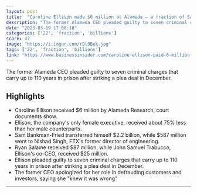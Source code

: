 ```yaml
---
layout: post
title:  "Caroline Ellison made $6 million at Alameda – a fraction of Sam Bankman-Fried's $2.2 billion's haul"
description: "The former Alameda CEO pleaded guilty to seven criminal charges that carry up to 110 years in prison after striking a plea deal in December."
date: "2023-03-19 17:08:18"
categories: ['22', 'fraction', 'billions']
score: 47
image: "https://i.imgur.com/rDl9Bek.jpg"
tags: ['22', 'fraction', 'billions']
link: "https://www.businessinsider.com/caroline-ellison-paid-6-million-dollars-alameda-2023-3?_gl=1*1kiy098*_ga*MTI1NjExOTYwMS4xNjc4NTYzMTU1*_ga_E21CV80ZCZ*MTY3OTIzNTUyNC43LjEuMTY3OTIzNTUyOS41NS4wLjA.&amp;utm_source=copy-link&amp;utm_medium=referral&amp;utm_content=topbar"
---
```


The former Alameda CEO pleaded guilty to seven criminal charges that carry up to 110 years in prison after striking a plea deal in December.

## Highlights

- Caroline Ellison received $6 million by Alameda Research, court documents show.
- Ellison, the company's only female executive, received about 75% less than her male counterparts.
- Sam Bankman-Fried transferred himself $2.2 billion, while $587 million went to Nishad Singh, FTX's former director of engineering.
- Ryan Salame received $87 million, while John Samuel Trabucco, Ellison's co-CEO, received $25 million.
- Ellison pleaded guilty to seven criminal charges that carry up to 110 years in prison after striking a plea deal in December.
- The former CEO apologized for her role in defrauding customers and investors, saying she "knew it was wrong"

---
